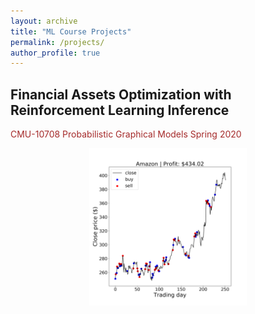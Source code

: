 ```yaml
---
layout: archive
title: "ML Course Projects"
permalink: /projects/
author_profile: true
---
```

<style>
img {
  display: block;
  margin-left: auto;
  margin-right: auto;
}
</style>

## Financial Assets Optimization with Reinforcement Learning Inference
<p style="color:brown; font-size: 20xp;">CMU-10708 Probabilistic Graphical Models Spring 2020</p>
<a href="../files/projects/10708.pdf" target="_blank" rel="noopener noreferrer"><i class="fas fa-fw fa-file-pdf zoom" aria-hidden="true"></i></a>
<img src="../images/projects/10708.png" style="width:50%;">